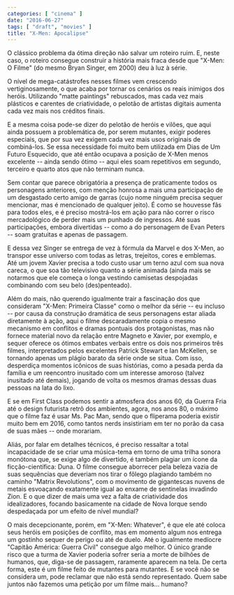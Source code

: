 ```yaml
---
categories: [ "cinema" ]
date: "2016-06-27"
tags: [ "draft", "movies" ]
title: "X-Men: Apocalipse"
---
```

O clássico problema da ótima direção não salvar um roteiro ruim. E,
neste caso, o roteiro consegue construir a história mais fraca desde que
"X-Men: O Filme" (do mesmo Bryan Singer, em 2000) deu à luz à série.

O nível de mega-catástrofes nesses filmes vem crescendo
vertiginosamente, o que acaba por tornar os cenários os reais inimigos
dos heróis. Utilizando "matte paintings" rebuscados, mas cada vez mais
plásticos e carentes de criatividade, o pelotão de artistas digitais
aumenta cada vez mais nos créditos finais.

E a mesma coisa pode-se dizer do pelotão de heróis e vilões, que
aqui ainda possuem a problemática de, por serem mutantes, exigir
poderes especiais, que por sua vez exigem cada vez mais usos originais
de combiná-los. Se essa necessidade foi muito bem utilizada em Dias de
Um Futuro Esquecido, que até então ocupava a posição de X-Men menos
excelente -- ainda sendo ótimo -- aqui eles soam repetitivos em segundo,
terceiro e quarto atos que não terminam nunca.

Sem contar que parece obrigatória a presença de praticamente todos os
personagens anteriores, com menção honrosa a mais uma participação
de um desgastado certo amigo de garras (cujo nome ninguém precisa sequer
mencionar, mas é mencionado de qualquer jeito). É como se houvesse fãs
para todos eles, e é preciso mostrá-los em ação para não correr o
risco mercadológico de perder mais um punhado de ingressos. Até suas
participações, embora divertidas -- como a do personagem de Evan Peters
-- soam gratuitas e apenas de passagem.

E dessa vez Singer se entrega de vez à fórmula da Marvel e dos X-Men,
ao transpor esse universo com todas as letras, trejeitos, cores e
emblemas. Até um jovem Xavier precisa a todo custo usar um terno azul
com sua nova careca, o que soa tão televisivo quanto a série animada
(ainda mais se notarmos que ele começa o longa vestindo camisetas
despojadas combinando com seu belo (des)penteado).

Além do mais, não querendo igualmente trair a fascinação dos
que consideram "X-Men: Primeira Classe" como o melhor da série --
eu incluso -- por causa da construção dramática de seus personagens
estar aliada diretamente à ação, aqui o filme descaradamente copia
o mesmo mecanismo em conflitos e dramas pontuais dos protagonistas,
mas não fornece material novo da relação entre Magneto e Xavier, por
exemplo, e sequer oferece os ótimos embates verbais entre os dois nos
primeiros três filmes, interpretados pelos excelentes Patrick Stewart
e Ian McKellen, se tornando apenas um plágio barato da série onde se
situa. Com isso, desperdiça momentos icônicos de suas histórias, como
a pesada perda da família e um reencontro inusitado com um interesse
amoroso (talvez inusitado até demais), jogando de volta os mesmos dramas
dessas duas pessoas na lata do lixo.

E se em First Class podemos sentir a atmosfera dos anos 60, da Guerra
Fria até o design futurista retrô dos ambientes, agora, nos anos 80,
o máximo que o filme faz é usar Ms. Pac Man, sendo que o fliperama
poderia existir muito bem em 2016, como tantos nerds insistiriam em ter
no porão da casa de suas mães -- onde morariam.

Aliás, por falar em detalhes técnicos, é preciso ressaltar a total
incapacidade de se criar uma música-tema em torno de uma trilha sonora
monótona que, se exige algo de divertido, é também plagiar um ícone
da ficção-científica: Duna. O filme consegue aborrecer pela beleza
vazia de suas sequências que deveriam nos tirar o fôlego plagiando
também no caminho "Matrix Revolutions", com o movimento de gigantescas
nuvens de metais esvoaçando exatamente igual ao enxame de sentinelas
invadindo Zion. E o que dizer de mais uma vez a falta de criatividade
dos idealizadores, focando basicamente na cidade de Nova Iorque sendo
despedaçada por um efeito de nível mundial?

O mais decepcionante, porém, em "X-Men: Whatever", é que ele até coloca
seus heróis em posições de conflito, mas em momento algum nos entrega
um gostinho sequer de perigo ou até de duelo. Até o igualmente medíocre
"Capitão América: Guerra Civil" consegue algo melhor. O único grande
risco que a turma de Xavier poderia sofrer seria a morte de bilhões de
humanos, que, diga-se de passagem, raramente aparecem na tela. De certa
forma, este é um filme feito de mutantes para mutantes. E se você não
se considera um, pode reclamar que não está sendo representado. Quem
sabe juntos não fazemos uma petição por um filme mais... humano?
